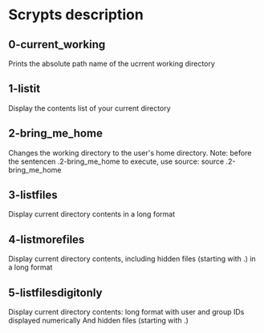 # Scrypts description

## 0-current_working 

Prints the absolute path name of the ucrrent working directory

## 1-listit

Display the contents list of your current directory

## 2-bring_me_home

Changes the working directory to the user's home directory. 
Note: before the sentencen .2-bring_me_home to execute, use source: source .2-bring_me_home

## 3-listfiles

Display current directory contents in a long format

## 4-listmorefiles

Display current  directory contents, including hidden files (starting with .) in a long format

## 5-listfilesdigitonly

Display current directory contents: 
	long format
	with user and group IDs displayed numerically
	And hidden files (starting with .)

